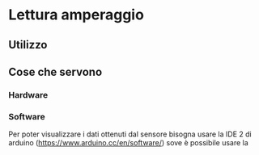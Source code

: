 # Lettura amperaggio

## Utilizzo

## Cose che servono

### Hardware

### Software

Per poter visualizzare i dati ottenuti dal sensore bisogna usare la IDE 2 di arduino (https://www.arduino.cc/en/software/) sove è possibile usare la 
